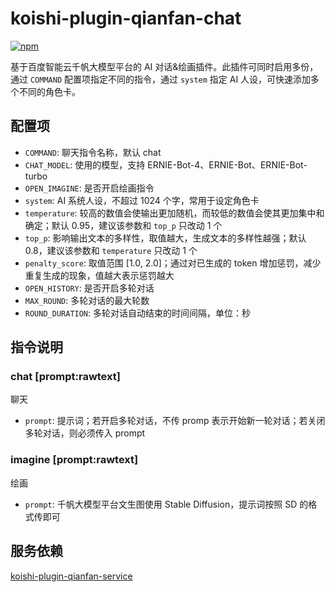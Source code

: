 # koishi-plugin-qianfan-chat

[![npm](https://img.shields.io/npm/v/koishi-plugin-qianfan-chat?style=flat-square)](https://www.npmjs.com/package/koishi-plugin-qianfan-chat)

基于百度智能云千帆大模型平台的 AI 对话&绘画插件。此插件可同时启用多份，通过 `COMMAND` 配置项指定不同的指令，通过 `system` 指定 AI 人设，可快速添加多个不同的角色卡。

## 配置项

- `COMMAND`: 聊天指令名称，默认 chat
- `CHAT_MODEL`: 使用的模型，支持 ERNIE-Bot-4、ERNIE-Bot、ERNIE-Bot-turbo
- `OPEN_IMAGINE`: 是否开启绘画指令
- `system`: AI 系统人设，不超过 1024 个字，常用于设定角色卡
- `temperature`: 较高的数值会使输出更加随机，而较低的数值会使其更加集中和确定；默认 0.95，建议该参数和 `top_p` 只改动 1 个
- `top_p`: 影响输出文本的多样性，取值越大，生成文本的多样性越强；默认 0.8，建议该参数和 `temperature` 只改动 1 个
- `penalty_score`: 取值范围 [1.0, 2.0]；通过对已生成的 token 增加惩罚，减少重复生成的现象，值越大表示惩罚越大
- `OPEN_HISTORY`: 是否开启多轮对话
- `MAX_ROUND`: 多轮对话的最大轮数
- `ROUND_DURATION`: 多轮对话自动结束的时间间隔，单位：秒

## 指令说明

### chat [prompt:rawtext]

聊天

- `prompt`: 提示词；若开启多轮对话，不传 promp 表示开始新一轮对话；若关闭多轮对话，则必须传入 prompt

### imagine [prompt:rawtext]

绘画

- `prompt`: 千帆大模型平台文生图使用 Stable Diffusion，提示词按照 SD 的格式传即可

## 服务依赖

[koishi-plugin-qianfan-service](https://github.com/maxoyed/koishi-plugin-qianfan-service)
